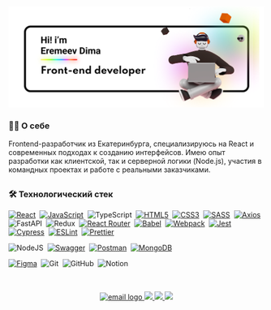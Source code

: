 [![Header](https://github.com/fulprimitiv/fulprimitiv/blob/main/info.png)]()

### 👨‍💻 О себе 
Frontend-разработчик из Екатеринбурга, специализируюсь на React и современных подходах к созданию интерфейсов.
Имею опыт разработки как клиентской, так и серверной логики (Node.js), участия в командных проектах и работе с реальными заказчиками.

##

### 🛠 Технологический стек 
[![React](https://img.shields.io/badge/-React-61DAFB?logo=react&logoColor=white&style=for-the-badge)](https://reactjs.org/)&nbsp;
[![JavaScript](https://img.shields.io/badge/javascript-%23323330.svg?style=for-the-badge&logo=javascript&logoColor=%23F7DF1E)](https://developer.mozilla.org/en-US/docs/Web/JavaScript)&nbsp;
![TypeScript](https://img.shields.io/badge/typescript-%23007ACC.svg?style=for-the-badge&logo=typescript&logoColor=white)&nbsp;
[![HTML5](https://img.shields.io/badge/html5-%23E34F26.svg?style=for-the-badge&logo=html5&logoColor=white)](https://developer.mozilla.org/en-US/docs/Web/HTML)&nbsp;
[![CSS3](https://img.shields.io/badge/css3-%231572B6.svg?style=for-the-badge&logo=css3&logoColor=white)](https://developer.mozilla.org/en-US/docs/Web/CSS)&nbsp;
[![SASS](https://img.shields.io/badge/SASS-%23C69D73.svg?style=for-the-badge&logo=sass&logoColor=white)](https://sass-lang.com/)&nbsp;
[![Axios](https://img.shields.io/badge/Axios-%230A74BF.svg?style=for-the-badge&logo=axios&logoColor=white)](https://axios-http.com/)&nbsp;
![FastAPI](https://img.shields.io/badge/FastAPI-005571?style=for-the-badge&logo=fastapi)&nbsp;
![Redux](https://img.shields.io/badge/redux-%23593d88.svg?style=for-the-badge&logo=redux&logoColor=white)&nbsp;
[![React Router](https://img.shields.io/badge/React_Router-CA4245?style=for-the-badge&logo=react-router&logoColor=white)](https://reactrouter.com/)&nbsp;
[![Babel](https://img.shields.io/badge/Babel-%23F9DC3E.svg?style=for-the-badge&logo=babel&logoColor=black)](https://babeljs.io/)&nbsp;
[![Webpack](https://img.shields.io/badge/Webpack-%238DD6F9.svg?style=for-the-badge&logo=webpack&logoColor=black)](https://webpack.js.org/)&nbsp;
[![Jest](https://img.shields.io/badge/-Jest-%23C21325?style=for-the-badge&logo=jest&logoColor=white)](https://jestjs.io/)&nbsp;
[![Cypress](https://img.shields.io/badge/-Cypress-%23E5E5E5?style=for-the-badge&logo=cypress&logoColor=058a5e)](https://www.cypress.io/)&nbsp;
[![ESLint](https://img.shields.io/badge/ESLint-4B3263?style=for-the-badge&logo=eslint&logoColor=white)](https://eslint.org/)&nbsp;
[![Prettier](https://img.shields.io/badge/Prettier-F7B93E?style=for-the-badge&logo=prettier&logoColor=black)](https://prettier.io/)&nbsp;

![NodeJS](https://img.shields.io/badge/node.js-6DA55F?style=for-the-badge&logo=node.js&logoColor=white)&nbsp;
[![Swagger](https://img.shields.io/badge/-Swagger-%23Clojure?style=for-the-badge&logo=swagger&logoColor=white)](https://swagger.io/)&nbsp;
[![Postman](https://img.shields.io/badge/Postman-FF6C37?style=for-the-badge&logo=postman&logoColor=white)](https://www.postman.com/)&nbsp;
[![MongoDB](https://img.shields.io/badge/MongoDB-%234ea94b.svg?style=for-the-badge&logo=mongodb&logoColor=white)](https://www.mongodb.com/)&nbsp;

[![Figma](https://img.shields.io/badge/figma-%23F24E1E.svg?style=for-the-badge&logo=figma&logoColor=white)](https://www.figma.com/)&nbsp;
![Git](https://img.shields.io/badge/git-%23F05033.svg?style=for-the-badge&logo=git&logoColor=white)&nbsp;
![GitHub](https://img.shields.io/badge/github-%23121011.svg?style=for-the-badge&logo=github&logoColor=white)&nbsp;
![Notion](https://img.shields.io/badge/Notion-%23000000.svg?style=for-the-badge&logo=notion&logoColor=white)&nbsp;

## 
<br>
<div align="center">
  <a href="mailto:eremeevdima51@gmail.com" target="_blank">
    <img src="https://img.shields.io/static/v1?message=Email&logo=gmail&label=&color=D14836&logoColor=white&style=for-the-badge" height="30" alt="email logo" />
  </a>
  <a href="https://t.me/fulprimitiv" target="_blank">
    <img src="https://img.shields.io/static/v1?message=Telegram&logo=telegram&label=&color=2CA5E0&logoColor=white&labelColor=&style=for-the-badge" height="30" />
  </a>
  <a href="https://vk.com/fulprimitiv" target="_blank">
    <img src="https://img.shields.io/static/v1?message=VK&logo=vk&label=&color=0077FF&logoColor=white&style=for-the-badge" height="30" />
  </a>
  <img src="https://komarev.com/ghpvc/?username=fulprimitiv&style=for-the-badge&color=blue" height="30" />
</div>
